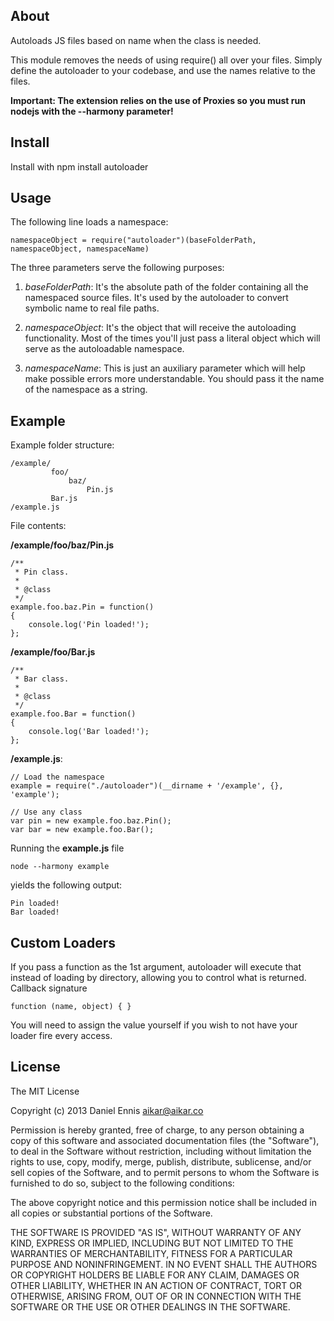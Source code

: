 ## About

Autoloads JS files based on name when the class is needed.

This module removes the needs of using require() all over your files. Simply
define the autoloader to your codebase, and use the names relative to the files.

**Important: The extension relies on the use of Proxies so you must run nodejs with the --harmony parameter!**


## Install

Install with npm install autoloader

## Usage

The following line loads a namespace:

	namespaceObject = require("autoloader")(baseFolderPath, namespaceObject, namespaceName)

The three parameters serve the following purposes:

1. *baseFolderPath*: It's the absolute path of the folder containing all the namespaced source files.
   It's used by the autoloader to convert symbolic name to real file paths.

2. *namespaceObject*: It's the object that will receive the autoloading functionality. Most of the times
   you'll just pass a literal object which will serve as the autoloadable namespace.

3. *namespaceName*: This is just an auxiliary parameter which will help make possible errors more
   understandable. You should pass it the name of the namespace as a string.

## Example

Example folder structure:

    /example/
             foo/
                 baz/
                     Pin.js
             Bar.js
    /example.js
    
File contents:

**/example/foo/baz/Pin.js**

	/**
	 * Pin class.
	 *
	 * @class
	 */
	example.foo.baz.Pin = function()
	{
		console.log('Pin loaded!');
	};

**/example/foo/Bar.js**

	/**
	 * Bar class.
	 *
	 * @class
	 */
	example.foo.Bar = function()
	{
		console.log('Bar loaded!');
	};

**/example.js**:
    
	// Load the namespace
	example = require("./autoloader")(__dirname + '/example', {}, 'example');

	// Use any class
	var pin = new example.foo.baz.Pin();
	var bar = new example.foo.Bar();


Running the **example.js** file

	node --harmony example

yields the following output:

	Pin loaded!
	Bar loaded!


## Custom Loaders

If you pass a function as the 1st argument, autoloader will execute that instead of
loading by directory, allowing you to control what is returned.
Callback signature

    function (name, object) { }

You will need to assign the value yourself if you wish to not have your loader fire every access.

## License
The MIT License

  Copyright (c) 2013 Daniel Ennis <aikar@aikar.co>

Permission is hereby granted, free of charge, to any person obtaining a copy
of this software and associated documentation files (the "Software"), to deal
in the Software without restriction, including without limitation the rights
to use, copy, modify, merge, publish, distribute, sublicense, and/or sell
copies of the Software, and to permit persons to whom the Software is
furnished to do so, subject to the following conditions:

The above copyright notice and this permission notice shall be included in
all copies or substantial portions of the Software.

THE SOFTWARE IS PROVIDED "AS IS", WITHOUT WARRANTY OF ANY KIND, EXPRESS OR
IMPLIED, INCLUDING BUT NOT LIMITED TO THE WARRANTIES OF MERCHANTABILITY,
FITNESS FOR A PARTICULAR PURPOSE AND NONINFRINGEMENT. IN NO EVENT SHALL THE
AUTHORS OR COPYRIGHT HOLDERS BE LIABLE FOR ANY CLAIM, DAMAGES OR OTHER
LIABILITY, WHETHER IN AN ACTION OF CONTRACT, TORT OR OTHERWISE, ARISING FROM,
OUT OF OR IN CONNECTION WITH THE SOFTWARE OR THE USE OR OTHER DEALINGS IN
THE SOFTWARE.

